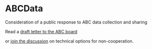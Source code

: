 # ABCData
Consideration of a public response to ABC data collection and sharing

Read a [draft letter to the ABC board](abc.md)

or [join the discussion](https://github.com/AusOpenTech/ABCData/discussions) on technical options for non-cooperation.
